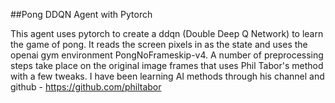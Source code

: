 ##Pong DDQN Agent with Pytorch

This agent uses pytorch to create a ddqn (Double Deep Q Network) to
learn the game of pong. It reads the screen pixels in as the state
and uses the openai gym environment PongNoFrameskip-v4. A number of 
preprocessing steps take place on the original image frames that
uses Phil Tabor's method with a few tweaks. I have been learning AI 
methods through his channel and github - https://github.com/philtabor


